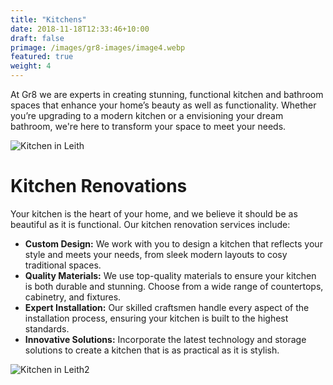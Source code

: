 ```yaml
---
title: "Kitchens"
date: 2018-11-18T12:33:46+10:00
draft: false
primage: /images/gr8-images/image4.webp
featured: true
weight: 4
---
```


At Gr8 we are experts in creating stunning, functional kitchen and bathroom spaces that enhance your home’s beauty as well as functionality. Whether you’re upgrading to a modern kitchen or a envisioning your dream bathroom, we're here to transform your space to meet your needs.

<!--more-->

![Kitchen in Leith](/images/gr8-images/image4.webp)

# Kitchen Renovations

Your kitchen is the heart of your home, and we believe it should be as beautiful as it is functional. Our kitchen renovation services include:

- **Custom Design:** We work with you to design a kitchen that reflects your style and meets your needs, from sleek modern layouts to cosy traditional spaces.
- **Quality Materials:** We use top-quality materials to ensure your kitchen is both durable and stunning. Choose from a wide range of countertops, cabinetry, and fixtures.
- **Expert Installation:** Our skilled craftsmen handle every aspect of the installation process, ensuring your kitchen is built to the highest standards.
- **Innovative Solutions:** Incorporate the latest technology and storage solutions to create a kitchen that is as practical as it is stylish.

![Kitchen in Leith2](/images/gr8-images/image5.webp)
